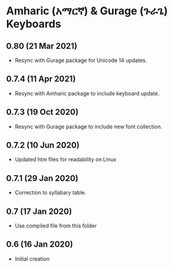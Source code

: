 # Amharic (አማርኛ) & Gurage (ጉራጌ) Keyboards


## 0.80 (21 Mar 2021)
* Resync with Gurage package for Unicode 14 updates.

## 0.7.4 (11 Apr 2021)
* Resync with Amharic package to include keyboard update.

## 0.7.3 (19 Oct 2020)
* Resync with Gurage package to include new font collection.

## 0.7.2 (10 Jun 2020)
* Updated htm files for readability on Linux

## 0.7.1 (29 Jan 2020)
* Correction to syllabary table.

## 0.7 (17 Jan 2020)
* Use compiled file from this folder

## 0.6 (16 Jan 2020)
* Initial creation
